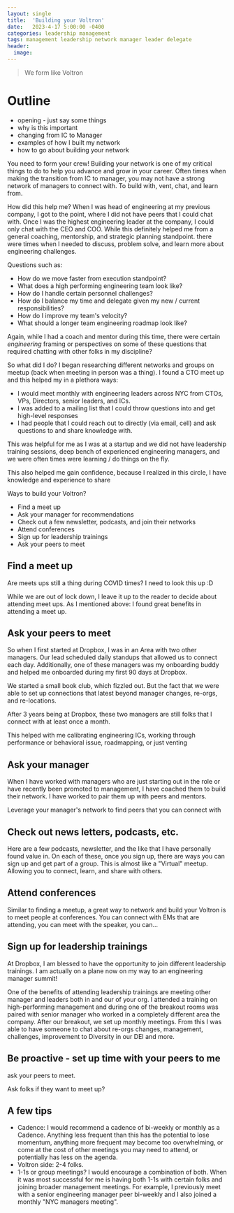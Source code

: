 ```yaml
---
layout: single
title:  'Building your Voltron'
date:   2023-4-17 5:00:00 -0400
categories: leadership management
tags: management leadership network manager leader delegate
header:
  image:
---
```


> We form like Voltron

# Outline
- opening - just say some things
- why is this important
- changing from IC to Manager
- examples of how I built my network
- how to go about building your network

You need to form your crew! Building your network is one of my critical things to do to help you advance and grow in your career. Often times when making the transition from IC to manager, you may not have a strong network of managers to connect with. To build with, vent, chat, and learn from.

How did this help me?
When I was head of engineering at my previous company, I got to the point, where I did not have peers that I could chat with.  Once I was the highest engineering leader at the company, I could only chat with the CEO and COO. While this definitely helped me from a general coaching, mentorship, and strategic planning standpoint. there were times when I needed to discuss, problem solve, and learn more about engineering challenges.  

Questions such as:
- How do we move faster from execution standpoint?
- What does a high performing engineering team look like?
- How do I handle certain personnel challenges?
- How do I balance my time and delegate given my new / current responsibilities?
- How do I improve my team's velocity?
- What should a longer team engineering roadmap look like?

Again, while I had a coach and mentor during this time, there were certain _engineering_ framing or perspectives on some of these questions that required chatting with other folks in my discipline?

So what did I do?
I began researching different networks and groups on meetup (back when meeting in person was a thing). I found a CTO meet up and this helped my in a plethora ways:
- I would meet monthly with engineering leaders across NYC from CTOs, VPs, Directors, senior leaders, and ICs.
- I was added to a mailing list that I could throw questions into and get high-level responses
- I had people that I could reach out to directly (via email, cell) and ask questions to and share knowledge with.

This was helpful for me as I was at a startup and we did not have leadership training sessions, deep bench of experienced engineering managers, and we were often times were learning / do things on the fly.

This also helped me gain confidence, because I realized in this circle, I have knowledge and experience to share


Ways to build your Voltron?
- Find a meet up
- Ask your manager for recommendations
- Check out a few newsletter, podcasts, and join their networks
- Attend conferences
- Sign up for leadership trainings
- Ask your peers to meet

## Find a meet up
Are meets ups still a thing during COVID times? I need to look this up :D

While we are out of lock down, I leave it up to the reader to decide about attending meet ups.  As I mentioned above: I found great benefits in attending a meet up.

## Ask your peers to meet

So when I first started at Dropbox, I was in an Area with two other managers.  Our lead scheduled daily standups that allowed us to connect each day. Additionally, one of these managers was my onboarding buddy and helped me onboarded during my first 90 days at Dropbox.

We started a small book club, which fizzled out.  But the fact that we were able to set up connections that latest beyond manager changes, re-orgs, and re-locations.

After 3 years being at Dropbox, these two managers are still folks that I connect with at least once a month.  

This helped with me calibrating engineering ICs, working through performance or behavioral issue, roadmapping, or just venting

## Ask your manager
When I have worked with managers who are just starting out in the role or have recently been promoted to management, I have coached them to build their network. I have worked to pair them up with peers and mentors.

Leverage your manager's network to find peers that you can connect with

## Check out news letters, podcasts, etc.

Here are a few podcasts, newsletter, and the like that I have personally found value in.  On each of these, once you sign up, there are ways you can sign up and get part of a group. This is almost like a "Virtual" meetup.  Allowing you to connect, learn, and share with others.


## Attend conferences
Similar to finding a meetup, a great
 way to network and build your Voltron is to meet people at conferences.  You can connect with EMs that are attending, you can meet with the speaker, you can...

## Sign up for leadership trainings
At Dropbox, I am blessed to have the opportunity to join different leadership trainings.  I am actually on a plane now on my way to an engineering manager summit!

One of the benefits of attending leadership trainings are meeting other manager and leaders both in and our of your org.  I attended a training on high-performing management and during one of the breakout rooms was paired with senior manager who worked in a completely different area the company. After our breakout, we set up monthly meetings.  From this I was able to have someone to chat about re-orgs changes, management, challenges, improvement to Diversity in our DEI and more.

## Be proactive - set up time with your peers to me
ask your peers to meet.

Ask folks if they want to meet up?


## A few tips
- Cadence: I would recommend a cadence of bi-weekly or monthly as a Cadence.  Anything less frequent than this has the potential to lose momentum, anything more frequent may become too overwhelming, or come at the cost of other meetings you may need to attend, or potentially has less on the agenda.
- Voltron side: 2-4 folks.
- 1-1s or group meetings? I would encourage a combination of both.  When it was most successful for me is having both 1-1s with certain folks and joining broader management meetings. For example, I previously meet with a senior engineering manager peer bi-weekly and I also joined a monthly "NYC managers meeting".
